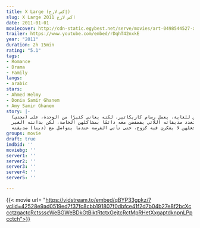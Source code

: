 ```yaml
---
title: X Large (إكس لارج)
slug: X Large اكس لارج 2011
date: 2011-01-01
moviecover: http://cdn-static.egybest.net/serve/movies/art-0498544527-x300.jpg
trailer: https://www.youtube.com/embed/rDqhT42nxkE
year: "2011"
duration: 2h 15min
rating: "5.1"
tags:
- Romance
- Drama
- Family
langs:
- arabic
stars:
- Ahmed Helmy
- Donia Samir Ghanem
- Amy Samir Ghanem
story: |-
  (مجدي) شاب بدين للغاية، يعمل رسام كاريكاتير، لكنه يعاني كثيرًا من الوحدة، على
  الرغم من تعدد صديقاته اللاتي يفضفضن معه دائمًا بمشاكلهن الخاصة، لكن بدانته الغير
  طبيعية تجعلهن لا يفكرن فيه كزوج، حتى تأتي الفرصة عندما يتواصل مع (دينا) صديقته
groups: movie
draft: true
imdbid: ''
moviebg: ''
server1: ''
server2: ''
server3: ''
server4: ''
server5: ''

---
```

{{< movie url= "https://vidstream.to/embed/qBYP33gpkz/?vclid=42528e9ad0519ed7f37fc8cbb191807f0dbfce41f2d7b04b27e8f2bcXccctzgactcRctssscWeBGWeBDkGtBiktRtctxGejtcRctMpRHetXxgaptdknpnLPpcctch">}}